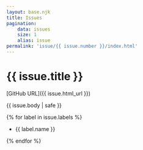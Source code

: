 ```yaml
---
layout: base.njk
title: Issues
pagination:
    data: issues
    size: 1
    alias: issue
permalink: 'issue/{{ issue.number }}/index.html'
---
```


# {{ issue.title }}

[GitHub URL]({{ issue.html_url }})

{{ issue.body | safe }}

{% for label in issue.labels %}

-   {{ label.name }}

{% endfor %}
